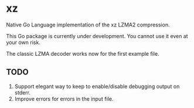 # xz

Native Go Language implementation of the xz LZMA2 compression.

This Go package is currently under development. You cannot use it even at your
own risk.

The classic LZMA decoder works now for the first example file.

## TODO

1. Support elegant way to keep to enable/disable debugging output on
   stderr.
2. Improve errors for errors in the input file.
